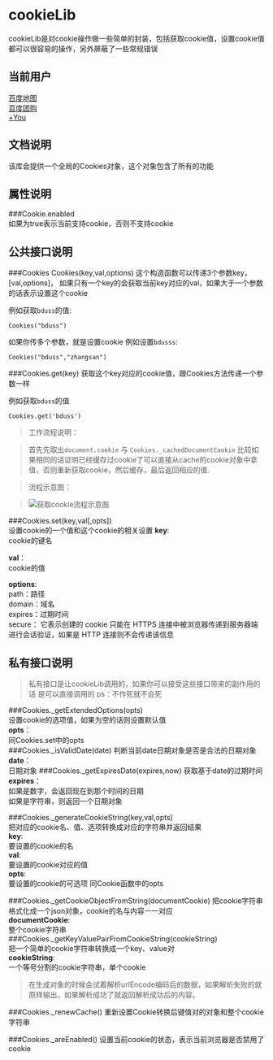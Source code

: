cookieLib
=========

cookieLib是对cookie操作做一些简单的封装，包括获取cookie值，设置cookie值都可以很容易的操作，另外屏蔽了一些常规错误

当前用户
----------

[百度地图](http://map.baidu.com/)    
[百度团购](http://tuan.baidu.com/)   
[+You]()

文档说明
----------

该库会提供一个全局的Cookies对象，这个对象包含了所有的功能

属性说明
----------

###Cookie.enabled    
如果为true表示当前支持cookie，否则不支持cookie

公共接口说明
----------

###Cookies
Cookies(key,val,options)
这个构造函数可以传递3个参数key，[val,options]，
如果只有一个key的会获取当前key对应的val，如果大于一个参数的话表示设置这个cookie

例如获取`bduss`的值:

``` Cookies("bduss") ```

如果你传多个参数，就是设置cookie  例如设置`bdusss`:

``` Cookies("bduss","zhangsan") ```

###Cookies.get(key)
获取这个key对应的cookie值，跟Cookies方法传递一个参数一样

例如获取`bduss`的值

``` Cookies.get('bduss') ```

> 工作流程说明：

> 首先先取出`document.cookie` 与 `Cookies._cachedDocumentCookie` 比较如果相同的话证明已经缓存过cookie了可以直接从cache的cookie对象中拿值，否则重新获取cookie，然后缓存，最后返回相应的值.

>流程示意图：

>![获取cookie流程示意图](https://farm8.staticflickr.com/7011/13772915335_97ebbbf79c.jpg)

###Cookies.set(key,val[,opts])     
设置cookie的一个值和这个cookie的相关设置
**key**:    
cookie的键名

**val**：    
cookie的值

**options**:      
path：路径       
domain：域名     
expires：过期时间        
secure： 它表示创建的 cookie 只能在 HTTPS 连接中被浏览器传递到服务器端进行会话验证，如果是 HTTP 连接则不会传递该信息


私有接口说明
-------------
>私有接口是让cookieLib调用的，如果你可以接受这些接口带来的副作用的话 是可以直接调用的 ps：不作死就不会死

###Cookies._getExtendedOptions(opts)      
设置cookie的选项值，如果为空的话则设置默认值     
**opts**：    
同Cookies.set中的opts     
###Cookies._isValidDate(date)
判断当前date日期对象是否是合法的日期对象       
**date**：    
日期对象
###Cookies._getExpiresDate(expires,now)
获取基于date的过期时间    
**expires**：    
如果是数字，会返回现在到那个时间的日期    
如果是字符串，则返回一个日期对象   

###Cookies._generateCookieString(key,val,opts)    
把对应的cookie名、值、选项转换成对应的字符串并返回结果      
**key**:    
要设置的cookie的名    
**val**:   
要设置的cookie对应的值    
**opts**:    
要设置的cookie的可选项 同Cookie函数中的opts 

###Cookies._getCookieObjectFromString(documentCookie)
把cookie字符串格式化成一个json对象，cookie的名与内容一一对应   
**documentCookie**:   
整个cookie字符串
###Cookies._getKeyValuePairFromCookieString(cookieString)   
把一个简单的cookie字符串转换成一个key、value对    
**cookieString**:    
一个等号分割的cookie字符串，单个cookie   
>在生成对象的时候会试着解析urlEncode编码后的数据，如果解析失败的就原样输出，如果解析成功了就返回解析成功后的内容。

###Cookies._renewCache()
重新设置Cookie转换后键值对的对象和整个cookie 字符串    

###Cookies._areEnabled()
设置当前cookie的状态，表示当前浏览器是否禁用了cookie
